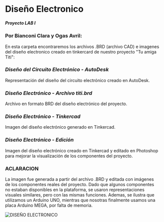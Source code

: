 
# Diseño Electronico 
##### Proyecto LAB I 
### Por Bianconi Clara y Ogas Avril:
En esta carpeta encontraremos los archivos .BRD (archivo CAD) e imagenes del diseño electronico creado en tinkercard de nuestro proyecto "Tu amiga Titi":

### *Diseño del Circuito Electrónico - AutoDesk*
Representación del diseño del circuito electrónico creado en AutoDesk.

### *Diseño Electrónico - Archivo titi.brd*
Archivo en formato BRD del diseño electrónico del proyecto.

### *Diseño Electrónico - Tinkercad*
Imagen del diseño electrónico generado en Tinkercad.

### *Diseño Electrónico - Edición*
Imagen del diseño electrónico creado en Tinkercad y editado en Photoshop para mejorar la visualización de los componentes del proyecto.

### ACLARACION
La imagen fue generada a partir del archivo .BRD y editada con imágenes de los componentes reales del proyecto. Dado que algunos componentes no estaban disponibles en la plataforma, se usaron representaciones visuales similares, pero con las mismas funciones.
Ademas, se ilustra que utilizamos un Arduino UNO, mientras que nosotras finalmente usamos una placa Arduino MEGA, por falta de memoria.

![DISEÑO ELECTRONICO](https://github.com/user-attachments/assets/9b17337f-5911-47c5-8be4-31091c912294)
